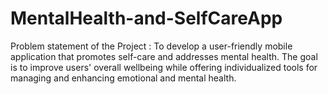 # MentalHealth-and-SelfCareApp
Problem statement of the Project :  To develop a user-friendly mobile application that promotes self-care and addresses mental health. The goal is to improve users' overall wellbeing while offering individualized tools for managing and enhancing emotional and mental health.
